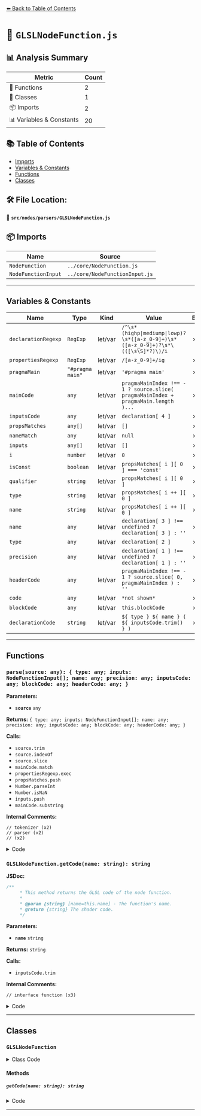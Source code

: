 [⬅️ Back to Table of Contents](../../../index.md)

# 📄 `GLSLNodeFunction.js`

## 📊 Analysis Summary

| Metric | Count |
|--------|-------|
| 🔧 Functions | 2 |
| 🧱 Classes | 1 |
| 📦 Imports | 2 |
| 📊 Variables & Constants | 20 |

## 📚 Table of Contents

- [Imports](#imports)
- [Variables & Constants](#variables-constants)
- [Functions](#functions)
- [Classes](#classes)

## 🛠️ File Location:
📂 **`src/nodes/parsers/GLSLNodeFunction.js`**

## 📦 Imports

| Name | Source |
|------|--------|
| `NodeFunction` | `../core/NodeFunction.js` |
| `NodeFunctionInput` | `../core/NodeFunctionInput.js` |


---

## Variables & Constants

| Name | Type | Kind | Value | Exported |
|------|------|------|-------|----------|
| `declarationRegexp` | `RegExp` | let/var | `/^\s*(highp\|mediump\|lowp)?\s*([a-z_0-9]+)\s*([a-z_0-9]+)?\s*\(([\s\S]*?)\)/i` | ✗ |
| `propertiesRegexp` | `RegExp` | let/var | `/[a-z_0-9]+/ig` | ✗ |
| `pragmaMain` | `"#pragma main"` | let/var | `'#pragma main'` | ✗ |
| `mainCode` | `any` | let/var | `pragmaMainIndex !== - 1 ? source.slice( pragmaMainIndex + pragmaMain.length )...` | ✗ |
| `inputsCode` | `any` | let/var | `declaration[ 4 ]` | ✗ |
| `propsMatches` | `any[]` | let/var | `[]` | ✗ |
| `nameMatch` | `any` | let/var | `null` | ✗ |
| `inputs` | `any[]` | let/var | `[]` | ✗ |
| `i` | `number` | let/var | `0` | ✗ |
| `isConst` | `boolean` | let/var | `propsMatches[ i ][ 0 ] === 'const'` | ✗ |
| `qualifier` | `string` | let/var | `propsMatches[ i ][ 0 ]` | ✗ |
| `type` | `string` | let/var | `propsMatches[ i ++ ][ 0 ]` | ✗ |
| `name` | `string` | let/var | `propsMatches[ i ++ ][ 0 ]` | ✗ |
| `name` | `any` | let/var | `declaration[ 3 ] !== undefined ? declaration[ 3 ] : ''` | ✗ |
| `type` | `any` | let/var | `declaration[ 2 ]` | ✗ |
| `precision` | `any` | let/var | `declaration[ 1 ] !== undefined ? declaration[ 1 ] : ''` | ✗ |
| `headerCode` | `any` | let/var | `pragmaMainIndex !== - 1 ? source.slice( 0, pragmaMainIndex ) : ''` | ✗ |
| `code` | `any` | let/var | `*not shown*` | ✗ |
| `blockCode` | `any` | let/var | `this.blockCode` | ✗ |
| `declarationCode` | `string` | let/var | ``${ type } ${ name } ( ${ inputsCode.trim() } )`` | ✗ |


---

## Functions

### `parse(source: any): { type: any; inputs: NodeFunctionInput[]; name: any; precision: any; inputsCode: any; blockCode: any; headerCode: any; }`

**Parameters:**

- **`source`** `any`

**Returns:** `{ type: any; inputs: NodeFunctionInput[]; name: any; precision: any; inputsCode: any; blockCode: any; headerCode: any; }`

**Calls:**

- `source.trim`
- `source.indexOf`
- `source.slice`
- `mainCode.match`
- `propertiesRegexp.exec`
- `propsMatches.push`
- `Number.parseInt`
- `Number.isNaN`
- `inputs.push`
- `mainCode.substring`

**Internal Comments:**
```
// tokenizer (x2)
// parser (x2)
// (x2)
```

<details><summary>Code</summary>

```typescript
( source ) => {

	source = source.trim();

	const pragmaMainIndex = source.indexOf( pragmaMain );

	const mainCode = pragmaMainIndex !== - 1 ? source.slice( pragmaMainIndex + pragmaMain.length ) : source;

	const declaration = mainCode.match( declarationRegexp );

	if ( declaration !== null && declaration.length === 5 ) {

		// tokenizer

		const inputsCode = declaration[ 4 ];
		const propsMatches = [];

		let nameMatch = null;

		while ( ( nameMatch = propertiesRegexp.exec( inputsCode ) ) !== null ) {

			propsMatches.push( nameMatch );

		}

		// parser

		const inputs = [];

		let i = 0;

		while ( i < propsMatches.length ) {

			const isConst = propsMatches[ i ][ 0 ] === 'const';

			if ( isConst === true ) {

				i ++;

			}

			let qualifier = propsMatches[ i ][ 0 ];

			if ( qualifier === 'in' || qualifier === 'out' || qualifier === 'inout' ) {

				i ++;

			} else {

				qualifier = '';

			}

			const type = propsMatches[ i ++ ][ 0 ];

			let count = Number.parseInt( propsMatches[ i ][ 0 ] );

			if ( Number.isNaN( count ) === false ) i ++;
			else count = null;

			const name = propsMatches[ i ++ ][ 0 ];

			inputs.push( new NodeFunctionInput( type, name, count, qualifier, isConst ) );

		}

		//

		const blockCode = mainCode.substring( declaration[ 0 ].length );

		const name = declaration[ 3 ] !== undefined ? declaration[ 3 ] : '';
		const type = declaration[ 2 ];

		const precision = declaration[ 1 ] !== undefined ? declaration[ 1 ] : '';

		const headerCode = pragmaMainIndex !== - 1 ? source.slice( 0, pragmaMainIndex ) : '';

		return {
			type,
			inputs,
			name,
			precision,
			inputsCode,
			blockCode,
			headerCode
		};

	} else {

		throw new Error( 'FunctionNode: Function is not a GLSL code.' );

	}

}
```
</details>

### `GLSLNodeFunction.getCode(name: string): string`

**JSDoc:**
```typescript
/**
	 * This method returns the GLSL code of the node function.
	 *
	 * @param {string} [name=this.name] - The function's name.
	 * @return {string} The shader code.
	 */
```

**Parameters:**

- **`name`** `string`

**Returns:** `string`

**Calls:**

- `inputsCode.trim`

**Internal Comments:**
```
// interface function (x3)
```

<details><summary>Code</summary>

```typescript
getCode( name = this.name ) {

		let code;

		const blockCode = this.blockCode;

		if ( blockCode !== '' ) {

			const { type, inputsCode, headerCode, precision } = this;

			let declarationCode = `${ type } ${ name } ( ${ inputsCode.trim() } )`;

			if ( precision !== '' ) {

				declarationCode = `${ precision } ${ declarationCode }`;

			}

			code = headerCode + declarationCode + blockCode;

		} else {

			// interface function

			code = '';

		}

		return code;

	}
```
</details>


---

## Classes

### `GLSLNodeFunction`

<details><summary>Class Code</summary>

```ts
class GLSLNodeFunction extends NodeFunction {

	/**
	 * Constructs a new GLSL node function.
	 *
	 * @param {string} source - The GLSL source.
	 */
	constructor( source ) {

		const { type, inputs, name, precision, inputsCode, blockCode, headerCode } = parse( source );

		super( type, inputs, name, precision );

		this.inputsCode = inputsCode;
		this.blockCode = blockCode;
		this.headerCode = headerCode;

	}

	/**
	 * This method returns the GLSL code of the node function.
	 *
	 * @param {string} [name=this.name] - The function's name.
	 * @return {string} The shader code.
	 */
	getCode( name = this.name ) {

		let code;

		const blockCode = this.blockCode;

		if ( blockCode !== '' ) {

			const { type, inputsCode, headerCode, precision } = this;

			let declarationCode = `${ type } ${ name } ( ${ inputsCode.trim() } )`;

			if ( precision !== '' ) {

				declarationCode = `${ precision } ${ declarationCode }`;

			}

			code = headerCode + declarationCode + blockCode;

		} else {

			// interface function

			code = '';

		}

		return code;

	}

}
```
</details>

#### Methods

##### `getCode(name: string): string`

<details><summary>Code</summary>

```ts
getCode( name = this.name ) {

		let code;

		const blockCode = this.blockCode;

		if ( blockCode !== '' ) {

			const { type, inputsCode, headerCode, precision } = this;

			let declarationCode = `${ type } ${ name } ( ${ inputsCode.trim() } )`;

			if ( precision !== '' ) {

				declarationCode = `${ precision } ${ declarationCode }`;

			}

			code = headerCode + declarationCode + blockCode;

		} else {

			// interface function

			code = '';

		}

		return code;

	}
```
</details>


---
